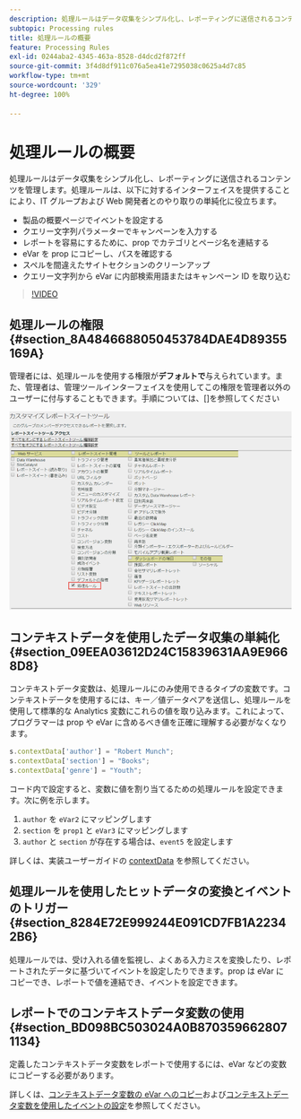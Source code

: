 ```yaml
---
description: 処理ルールはデータ収集をシンプル化し、レポーティングに送信されるコンテンツを管理します。
subtopic: Processing rules
title: 処理ルールの概要
feature: Processing Rules
exl-id: 0244aba2-4345-463a-8528-d4dcd2f872ff
source-git-commit: 3f4d8df911c076a5ea41e7295038c0625a4d7c85
workflow-type: tm+mt
source-wordcount: '329'
ht-degree: 100%

---
```


# 処理ルールの概要

処理ルールはデータ収集をシンプル化し、レポーティングに送信されるコンテンツを管理します。処理ルールは、以下に対するインターフェイスを提供することにより、IT グループおよび Web 開発者とのやり取りの単純化に役立ちます。

* 製品の概要ページでイベントを設定する
* クエリー文字列パラメーターでキャンペーンを入力する
* レポートを容易にするために、prop でカテゴリとページ名を連結する
* eVar を prop にコピーし、パスを確認する
* スペルを間違えたサイトセクションのクリーンアップ
* クエリー文字列から eVar に内部検索用語またはキャンペーン ID を取り込む

>[!VIDEO](https://video.tv.adobe.com/v/26124/?quality=12&learn=on)

## 処理ルールの権限 {#section_8A4846688050453784DAE4D89355169A}

管理者には、処理ルールを使用する権限が&#x200B;**デフォルトで**&#x200B;与えられています。また、管理者は、管理ツールインターフェイスを使用してこの権限を管理者以外のユーザーに付与することもできます。手順については、[]を参照してください

![処理ルール](assets/processing-rules.png)

## コンテキストデータを使用したデータ収集の単純化 {#section_09EEA03612D24C15839631AA9E9668D8}

コンテキストデータ変数は、処理ルールにのみ使用できるタイプの変数です。コンテキストデータを使用するには、キー／値データペアを送信し、処理ルールを使用して標準的な Analytics 変数にこれらの値を取り込みます。これによって、プログラマーは prop や eVar に含めるべき値を正確に理解する必要がなくなります。

```js
s.contextData['author'] = "Robert Munch";
s.contextData['section'] = "Books";
s.contextData['genre'] = "Youth";
```

コード内で設定すると、変数に値を割り当てるための処理ルールを設定できます。次に例を示します。

1. `author` を `eVar2` にマッピングします
2. `section` を `prop1` と `eVar3` にマッピングします
3. `author` と `section` が存在する場合は、`event5` を設定します

詳しくは、実装ユーザーガイドの [contextData](/help/implement/vars/page-vars/contextdata.md) を参照してください。

## 処理ルールを使用したヒットデータの変換とイベントのトリガー {#section_8284E72E999244E091CD7FB1A22342B6}

処理ルールでは、受け入れる値を監視し、よくある入力ミスを変換したり、レポートされたデータに基づいてイベントを設定したりできます。prop は eVar にコピーでき、レポートで値を連結でき、イベントを設定できます。

## レポートでのコンテキストデータ変数の使用 {#section_BD098BC503024A0B8703596628071134}

定義したコンテキストデータ変数をレポートで使用するには、eVar などの変数にコピーする必要があります。

詳しくは、[コンテキストデータ変数の eVar へのコピー](processing-rules-examples/processing-rules-copy-context-data.md)および[コンテキストデータ変数を使用したイベントの設定](processing-rules-examples/processing-rules-copy-context-data-event.md)を参照してください。
